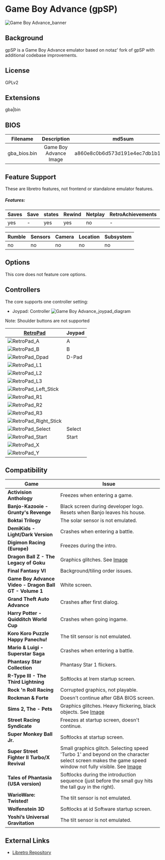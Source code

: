 # Game Boy Advance (gpSP)

![Game Boy Advance_banner](images/Banners/Game-Boy-Advance_banner.png)

## Background

gpSP is a Game Boy Advance emulator based on notaz' fork of gpSP with additional codebase improvements.

## License

GPLv2

## Extensions

gba|bin

## BIOS

|   Filename    |    Description        |              md5sum              |
|:-------------:|:---------------------:|:--------------------------------:|
|gba_bios.bin   |Game Boy Advance Image | a860e8c0b6d573d191e4ec7db1b1e4f6 |

## Feature Support

These are libretro features, not frontend or standalone emulator features.

##### Features:
| Saves | Save | states | Rewind | Netplay | RetroAchievements | Cheats | Controllers |
|-------|------|--------|--------|---------|-------------------|--------|-------------|
| yes   |   -  |   yes  |  yes   |   no    |         -         |   no   |     no      |

| Rumble | Sensors | Camera | Location | Subsystem |
|--------|---------|--------|----------|-----------|
|   no   |   no    |   no   |    no    |    no     |

## Options

This core does not feature core options.

## Controllers

The core supports one controller setting:

* Joypad: Controller
![Game Boy Advance_joypad_diagram](images/Controllers/Game-Boy-Advance_joypad.png)

Note: Shoulder buttons are not supported

| [RetroPad](RetroPad)                                           | Joypad |
|----------------------------------------------------------------|--------|
| ![RetroPad_A](images/RetroPad/Retro_A_Round.png)               |    A   |
| ![RetroPad_B](images/RetroPad/Retro_B_Round.png)               |    B   |
| ![RetroPad_Dpad](images/RetroPad/Retro_Dpad.png)               | D-Pad  |
| ![RetroPad_L1](images/RetroPad/Retro_L1.png)                   |        |
| ![RetroPad_L2](images/RetroPad/Retro_L2_Temp.png)              |        |
| ![RetroPad_L3](images/RetroPad/Retro_L3.png)                   |        |
| ![RetroPad_Left_Stick](images/RetroPad/Retro_Left_Stick.png)   |        |
| ![RetroPad_R1](images/RetroPad/Retro_R1.png)                   |        |
| ![RetroPad_R2](images/RetroPad/Retro_R2.png)                   |        |
| ![RetroPad_R3](images/RetroPad/Retro_R3.png)                   |        |
| ![RetroPad_Right_Stick](images/RetroPad/Retro_Right_Stick.png) |        |
| ![RetroPad_Select](images/RetroPad/Retro_Select.png)           | Select |
| ![RetroPad_Start](images/RetroPad/Retro_Start.png)             | Start  |
| ![RetroPad_X](images/RetroPad/Retro_X_Round.png)               |        |
| ![RetroPad_Y](images/RetroPad/Retro_Y_Round.png)               |        |

## Compatibility

| Game                                  | Issue                          |
|---------------------------------------|--------------------------------|
|**Activision Anthology**               |Freezes when entering a game. |
|**Banjo-Kazooie - Grunty's Revenge**   |Black screen during developer logo. Resets when Banjo leaves his house.|
|**Boktai Trilogy**                     |The solar sensor is not emulated. |
|**DemiKids - Light/Dark Version**      |Crashes when entering a battle. |
|**Digimon Racing (Europe)**            |Freezes during the intro.   |
|**Dragon Ball Z - The Legacy of Goku** |Graphics glitches. See [Image](images/Compatibility/gpsp_DBZ-Legacy_of_Goku.png)     |
|**Final Fantasy VI**                   |Background/tiling order issues.  |
|**Game Boy Advance Video - Dragon Ball GT - Volume 1**|White screen.     |
|**Grand Theft Auto Advance**           |Crashes after first dialog.      |
|**Harry Potter - Quidditch World Cup** |Crashes when going ingame.       |
|**Koro Koro Puzzle Happy Panechu!**    |The tilt sensor is not emulated. |
|**Mario & Luigi - Superstar Saga**     |Crashes when entering a battle.  |
|**Phantasy Star Collection**           |Phantasy Star 1 flickers.        |
|**R-Type III - The Third Lightning**   |Softlocks at Irem startup screen.|
|**Rock 'n Roll Racing**                |Corrupted graphics, not playable.|
|**Rockman & Forte**                    |Doesn't continue after GBA BIOS screen.|
|**Sims 2, The - Pets**|Graphics glitches. Heavy flickering, black objects. See [Image](images/Compatibility/gpsp_The_Sims2_Pets.png)|
|**Street Racing Syndicate**            |Freezes at startup screen, doesn't continue.|
|**Super Monkey Ball Jr.**              |Softlocks at startup screen.|
|**Super Street Fighter II Turbo/X Revival**|Small graphics glitch. Selecting speed 'Turbo 1' and beyond on the character select screen makes the game speed window not fully visible. See [Image](images/Compatibility/gpsp_SSF2_TurboX_Revival.png)|
|**Tales of Phantasia (USA version)**   |Softlocks during the introduction sequence (just before the small guy hits the tall guy in the right).|
|**WarioWare: Twisted!**                |The tilt sensor is not emulated.|
|**Wolfenstein 3D**                     |Softlocks at id Software startup screen.|
|**Yoshi’s Universal Gravitation**      |The tilt sensor is not emulated.|

## External Links

* [Libretro Repository](https://github.com/libretro/gpsp)
